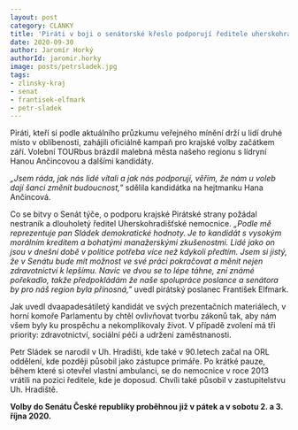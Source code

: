 ```yaml
---
layout: post
category: CLANKY
title: 'Piráti v boji o senátorské křeslo podporují ředitele uherskohradišťské nemocnice Petra Sládka'
date: 2020-09-30
author: Jaromír Horký
authorId: jaromir.horky
image: posts/petrsladek.jpg
tags: 
- zlinsky-kraj
- senat
- frantisek-elfmark
- petr-sladek
---
```


Piráti, kteří si podle aktuálního průzkumu veřejného mínění drží u lidí druhé místo v oblíbenosti, zahájili oficiálně kampaň pro krajské volby začátkem září. Volební TOURbus brázdil malebná města našeho regionu s lídryní Hanou Ančincovou a dalšími kandidáty.

*„Jsem ráda, jak nás lidé vítali a jak nás podporují, věřím, že nám u voleb dají šanci změnit budoucnost,”* sdělila kandidátka na hejtmanku Hana Ančincová.
 
Co se bitvy o Senát týče, o podporu krajské Pirátské strany požádal nestraník a dlouholetý ředitel Uherskohradišťské nemocnice. *„Podle mě reprezentuje pan Sládek demokratické hodnoty. Je to kandidát s vysokým morálním kreditem a bohatými manažerskými zkušenostmi. Lidé jako on jsou v dnešní době v politice potřeba více než kdykoli předtím. Jsem si jistý, že v Senátu bude mít možnost ve své práci pokračovat a měnit nejen zdravotnictví k lepšímu. Navíc ve dvou se to lépe táhne, zní známé pořekadlo, takže předpokládám že naše spolupráce poslance a senátora by pro náš region byla přínosná,”* uvedl pirátský poslanec František Elfmark.

Jak uvedl dvaapadesátiletý kandidát ve svých prezentačních materiálech, v horní komoře Parlamentu by chtěl ovlivňovat tvorbu zákonů tak, aby nám všem byly ku prospěchu a nekomplikovaly život. V případě zvolení má tři priority: zdravotnictví, sociální péči a udržení zaměstnanosti.

Petr Sládek se narodil v Uh. Hradišti, kde také v 90.letech začal na ORL oddělení, kde později působil jako zástupce primáře. Po krátké pauze, během které si otevřel vlastní ambulanci, se do nemocnice v roce 2013 vrátili na pozici ředitele, kde je doposud. Chvíli také působil v zastupitelstvu Uh. Hradiště. 

**Volby do Senátu České republiky proběhnou již v pátek a v sobotu 2. a 3. října 2020.** 
